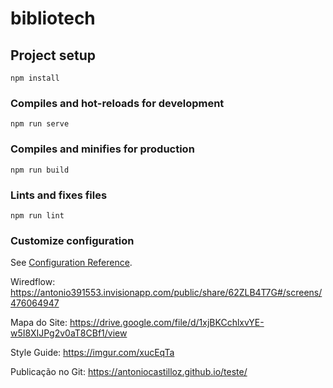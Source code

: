 # bibliotech

## Project setup
```
npm install
```

### Compiles and hot-reloads for development
```
npm run serve
```

### Compiles and minifies for production
```
npm run build
```

### Lints and fixes files
```
npm run lint
```

### Customize configuration
See [Configuration Reference](https://cli.vuejs.org/config/).

Wiredflow:
https://antonio391553.invisionapp.com/public/share/62ZLB4T7G#/screens/476064947

Mapa do Site:
https://drive.google.com/file/d/1xjBKCchlxvYE-w5I8XIJPg2v0aT8CBf1/view

Style Guide:
https://imgur.com/xucEqTa

Publicação no Git:
https://antoniocastilloz.github.io/teste/
